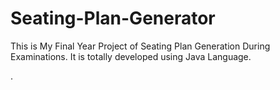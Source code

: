 # Seating-Plan-Generator

This is My Final Year Project of Seating Plan Generation During Examinations. It is totally developed using Java Language.



















































.






































